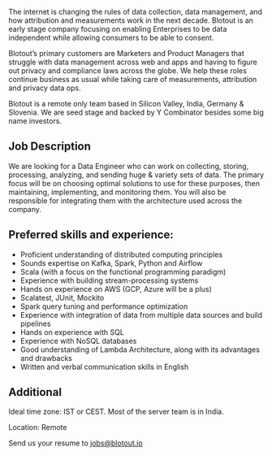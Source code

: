 The internet is changing the rules of data collection, data management, and how attribution and measurements work in the next decade. Blotout is an early stage company focusing on enabling Enterprises to be data independent while allowing consumers to be able to consent.

Blotout’s primary customers are Marketers and Product Managers that struggle with data management across web and apps and having to figure out privacy and compliance laws across the globe. We help these roles continue business as usual while taking care of measurements, attribution and privacy data ops.

Blotout is a remote only team based in Silicon Valley, India, Germany & Slovenia. We are seed stage and backed by Y Combinator besides some big name investors.

## Job Description

We are looking for a Data Engineer who can work on collecting, storing, processing, analyzing, and sending huge & variety sets of data. The primary focus will be on choosing optimal solutions to use for these purposes, then maintaining, implementing, and monitoring them. You will also be responsible for integrating them with the architecture used across the company.

## Preferred skills and experience:

-   Proficient understanding of distributed computing principles
-   Sounds expertise on Kafka, Spark, Python and Airflow
-   Scala (with a focus on the functional programming paradigm)
-   Experience with building stream-processing systems
-   Hands on experience on AWS (GCP, Azure will be a plus)
-   Scalatest, JUnit, Mockito
-   Spark query tuning and performance optimization
-   Experience with integration of data from multiple data sources and build pipelines
-   Hands on experience with SQL
-   Experience with NoSQL databases
-   Good understanding of Lambda Architecture, along with its advantages and drawbacks
-   Written and verbal communication skills in English

## Additional

Ideal time zone: IST or CEST. Most of the server team is in India.

Location: Remote

Send us your resume to jobs@blotout.io
